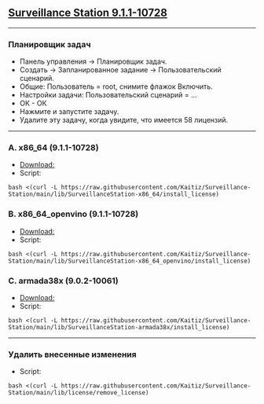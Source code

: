 ## [Surveillance Station 9.1.1-10728](https://archive.synology.com/download/Package/SurveillanceStation)
---
### Планировщик задач

- Панель управления -> Планировщик задач. 
- Создать -> Запланированное задание -> Пользовательский сценарий. 
- Общие: Пользователь = root, снимите флажок Включить. 
- Настройки задачи: Пользовательский сценарий = ... 
- ОК - ОК 
- Нажмите и запустите задачу. 
- Удалите эту задачу, когда увидите, что имеется 58 лицензий.
---
### A. x86_64 (9.1.1-10728)
- [Download:](https://global.synologydownload.com/download/Package/spk/SurveillanceStation/9.1.1-10728/SurveillanceStation-x86_64-9.1.1-10728.spk)
- Script:
```
bash <(curl -L https://raw.githubusercontent.com/Kaitiz/Surveillance-Station/main/lib/SurveillanceStation-x86_64/install_license)
```

### B. x86_64_openvino (9.1.1-10728)
- [Download:](https://global.synologydownload.com/download/Package/spk/SurveillanceStation/9.1.1-10728/SurveillanceStation-x86_64-9.1.1-10728_openvino.spk)
- Script:
```
bash <(curl -L https://raw.githubusercontent.com/Kaitiz/Surveillance-Station/main/lib/SurveillanceStation-x86_64_openvino/install_license)
```

### C. armada38x (9.0.2-10061)
- [Download:](https://global.synologydownload.com/download/Package/spk/SurveillanceStation/9.0.2-10061/SurveillanceStation-armada38x-9.0.2-10061.spk)
- Script:
```
bash <(curl -L https://raw.githubusercontent.com/Kaitiz/Surveillance-Station/main/lib/SurveillanceStation-armada38x/install_license)
```

---
### Удалить внесенные изменения
- Script:
```
bash <(curl -L https://raw.githubusercontent.com/Kaitiz/Surveillance-Station/main/lib/license/remove_license)
```
